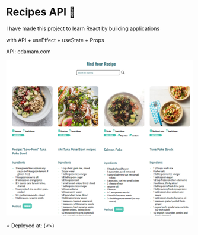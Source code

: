# Recipes API 🥕

I have made this project to learn React by building applications

with  API + useEffect + useState + Props

API: edamam.com

![Recipe Appl](https://github.com/OlaCharn/react-recipe-app-api/blob/main/src/screenshot.png?raw=true)

⭐ Deployed at: (<>)
